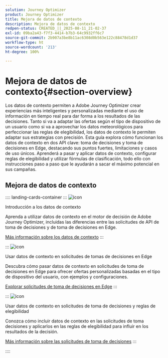 ```yaml
---
solution: Journey Optimizer
product: Journey Optimizer
title: Mejora de datos de contexto
description: Mejora de datos de contexto
redpen-status: CREATED_||_2025-08-11_21-02-37
exl-id: 09ba2a43-f7f3-4414-b7b3-64c9932ff6c7
source-git-commit: 2b907a3be8b11ac6308d0b563e122c88478d1d37
workflow-type: ht
source-wordcount: '213'
ht-degree: 100%

---
```


# Mejora de datos de contexto{#section-overview}

Los datos de contexto permiten a Adobe Journey Optimizer crear experiencias más inteligentes y personalizadas mediante el uso de información en tiempo real para dar forma a los resultados de las decisiones. Tanto si va a adaptar las ofertas según el tipo de dispositivo de un usuario como si va a aprovechar los datos meteorológicos para perfeccionar las reglas de elegibilidad, los datos de contexto le permiten adaptar sus estrategias con precisión. Esta guía explora cómo funcionan los datos de contexto en dos API clave: toma de decisiones y toma de decisiones en Edge, destacando sus puntos fuertes, limitaciones y casos de uso únicos. Aprenderá a pasar y aplicar datos de contexto, configurar reglas de elegibilidad y utilizar fórmulas de clasificación, todo ello con instrucciones paso a paso que le ayudarán a sacar el máximo potencial en sus campañas.

## Mejora de datos de contexto

:::: landing-cards-container
:::
![icon](https://cdn.experienceleague.adobe.com/icons/circle-play.svg?lang=es)

Introducción a los datos de contexto

Aprenda a utilizar datos de contexto en el motor de decisión de Adobe Journey Optimizer, incluidas las diferencias entre las solicitudes de API de toma de decisiones y de toma de decisiones en Edge.

[Más información sobre los datos de contexto](../using/offers/context-data.md)
:::

:::
![icon](https://cdn.experienceleague.adobe.com/icons/code-branch.svg?lang=es)

Usar datos de contexto en solicitudes de tomas de decisiones en Edge

Descubra cómo pasar datos de contexto en solicitudes de toma de decisiones en Edge para ofrecer ofertas personalizadas basadas en el tipo de dispositivo del usuario, con ejemplos y configuraciones.

[Explorar solicitudes de toma de decisiones en Edge](../using/offers/context-data-edge.md)
:::

:::
![icon](https://cdn.experienceleague.adobe.com/icons/list-check.svg?lang=es)

Usar datos de contexto en solicitudes de toma de decisiones y reglas de elegibilidad

Conozca cómo incluir datos de contexto en las solicitudes de toma decisiones y aplicarlos en las reglas de elegibilidad para influir en los resultados de la decisión.

[Más información sobre las solicitudes de toma de decisiones](../using/offers/context-data-decisioning.md)
:::

::::

